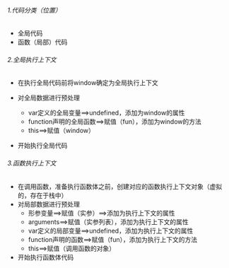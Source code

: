 ###### 1.代码分类（位置）

+ 全局代码
+ 函数（局部）代码

###### 2.全局执行上下文

+ 在执行全局代码前将window确定为全局执行上下文

+ 对全局数据进行预处理
  + var定义的全局变量==>undefined，添加为window的属性
  + function声明的全局函数==>赋值（fun），添加为window的方法
  + this==>赋值（window）
+ 开始执行全局代码

###### 3.函数执行上下文

+ 在调用函数，准备执行函数体之前，创建对应的函数执行上下文对象（虚拟的，存在于栈中）
+ 对局部数据进行预处理
  + 形参变量==>赋值（实参）==>添加为执行上下文的属性
  + arguments==>赋值（实参列表），添加为执行上下文的属性
  + var定义的局部变量==>undefined，添加为执行上下文的属性
  + function声明的函数==>赋值（fun），添加为执行上下文的方法
  + this==>赋值（调用函数的对象）
+ 开始执行函数体代码